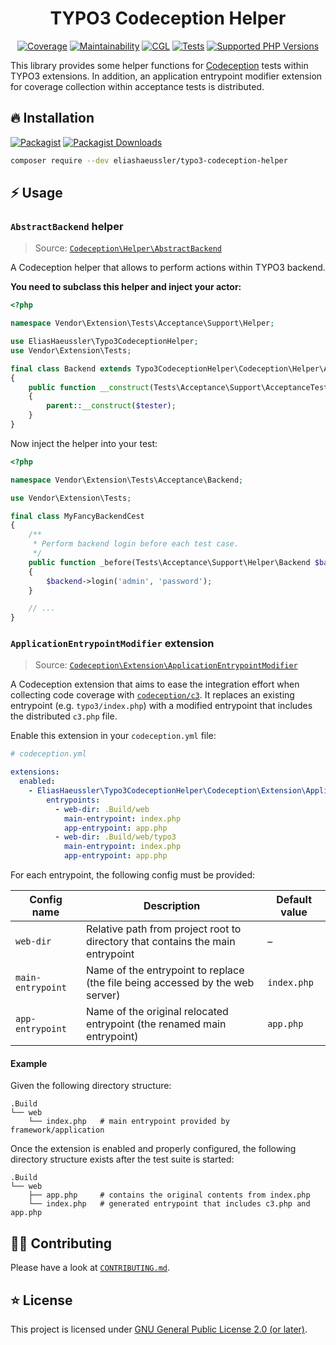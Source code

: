 <div align="center">

# TYPO3 Codeception Helper

[![Coverage](https://img.shields.io/codecov/c/github/eliashaeussler/typo3-codeception-helper?logo=codecov&token=4BM8pdRAmL)](https://codecov.io/gh/eliashaeussler/typo3-codeception-helper)
[![Maintainability](https://img.shields.io/codeclimate/maintainability/eliashaeussler/typo3-codeception-helper?logo=codeclimate)](https://codeclimate.com/github/eliashaeussler/typo3-codeception-helper/maintainability)
[![CGL](https://img.shields.io/github/actions/workflow/status/eliashaeussler/typo3-codeception-helper/cgl.yaml?label=cgl&logo=github)](https://github.com/eliashaeussler/typo3-codeception-helper/actions/workflows/cgl.yaml)
[![Tests](https://img.shields.io/github/actions/workflow/status/eliashaeussler/typo3-codeception-helper/tests.yaml?label=tests&logo=github)](https://github.com/eliashaeussler/typo3-codeception-helper/actions/workflows/tests.yaml)
[![Supported PHP Versions](https://img.shields.io/packagist/dependency-v/eliashaeussler/typo3-codeception-helper/php?logo=php)](https://packagist.org/packages/eliashaeussler/typo3-codeception-helper)

</div>

This library provides some helper functions for [Codeception](https://codeception.com/)
tests within TYPO3 extensions. In addition, an application entrypoint
modifier extension for coverage collection within acceptance tests
is distributed.

## 🔥 Installation

[![Packagist](https://img.shields.io/packagist/v/eliashaeussler/typo3-codeception-helper?label=version&logo=packagist)](https://packagist.org/packages/eliashaeussler/typo3-codeception-helper)
[![Packagist Downloads](https://img.shields.io/packagist/dt/eliashaeussler/typo3-codeception-helper?color=brightgreen)](https://packagist.org/packages/eliashaeussler/typo3-codeception-helper)

```bash
composer require --dev eliashaeussler/typo3-codeception-helper
```

## ⚡ Usage

### `AbstractBackend` helper

> Source: [`Codeception\Helper\AbstractBackend`](src/Codeception/Helper/AbstractBackend.php)

A Codeception helper that allows to perform actions within TYPO3
backend.

**You need to subclass this helper and inject your actor:**

```php
<?php

namespace Vendor\Extension\Tests\Acceptance\Support\Helper;

use EliasHaeussler\Typo3CodeceptionHelper;
use Vendor\Extension\Tests;

final class Backend extends Typo3CodeceptionHelper\Codeception\Helper\AbstractBackend
{
    public function __construct(Tests\Acceptance\Support\AcceptanceTester $tester)
    {
        parent::__construct($tester);
    }
}
```

Now inject the helper into your test:

```php
<?php

namespace Vendor\Extension\Tests\Acceptance\Backend;

use Vendor\Extension\Tests;

final class MyFancyBackendCest
{
    /**
     * Perform backend login before each test case.
     */
    public function _before(Tests\Acceptance\Support\Helper\Backend $backend): void
    {
        $backend->login('admin', 'password');
    }

    // ...
}
```

### `ApplicationEntrypointModifier` extension

> Source: [`Codeception\Extension\ApplicationEntrypointModifier`](src/Codeception/Extension/ApplicationEntrypointModifier.php)

A Codeception extension that aims to ease the integration effort
when collecting code coverage with [`codeception/c3`](https://github.com/Codeception/c3).
It replaces an existing entrypoint (e.g. `typo3/index.php`) with
a modified entrypoint that includes the distributed `c3.php` file.

Enable this extension in your `codeception.yml` file:

```yaml
# codeception.yml

extensions:
  enabled:
    - EliasHaeussler\Typo3CodeceptionHelper\Codeception\Extension\ApplicationEntrypointModifier:
        entrypoints:
          - web-dir: .Build/web
            main-entrypoint: index.php
            app-entrypoint: app.php
          - web-dir: .Build/web/typo3
            main-entrypoint: index.php
            app-entrypoint: app.php
```

For each entrypoint, the following config must be provided:

| Config name       | Description                                                                    | Default value |
|-------------------|--------------------------------------------------------------------------------|---------------|
| `web-dir`         | Relative path from project root to directory that contains the main entrypoint | –             |
| `main-entrypoint` | Name of the entrypoint to replace (the file being accessed by the web server)  | `index.php`   |
| `app-entrypoint`  | Name of the original relocated entrypoint (the renamed main entrypoint)        | `app.php`     |

#### Example

Given the following directory structure:

```
.Build
└── web
    └── index.php   # main entrypoint provided by framework/application
```

Once the extension is enabled and properly configured, the following
directory structure exists after the test suite is started:

```
.Build
└── web
    ├── app.php     # contains the original contents from index.php
    └── index.php   # generated entrypoint that includes c3.php and app.php
```

## 🧑‍💻 Contributing

Please have a look at [`CONTRIBUTING.md`](CONTRIBUTING.md).

## ⭐ License

This project is licensed under [GNU General Public License 2.0 (or later)](LICENSE).

